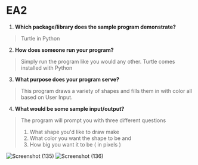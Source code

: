 # EA2

 1. **Which package/library does the sample program demonstrate?**

> Turtle in Python

2. **How does someone run your program?**

> Simply run the program like you would any other. Turtle comes installed with Python

3. **What purpose does your program serve?**

> This program draws a variety of shapes and fills them in with color all based on User Input.

 4. **What would be some sample input/output?**

> The program will prompt you with three different questions
> 1. What shape you'd like to draw make
> 2. What color you want the shape to be and
> 3. How big you want it to be ( in pixels )

![Screenshot (135)](https://github.com/CS2613-WI24-FR01B/exploration-activity-2-maddiemaclean/assets/156142897/dc3d28b8-5689-457d-a073-a559289c830c)
![Screenshot (136)](https://github.com/CS2613-WI24-FR01B/exploration-activity-2-maddiemaclean/assets/156142897/ecfa64de-ee78-4acb-8171-23efc2698248)

